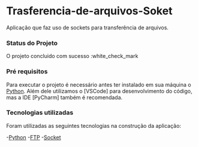 # Trasferencia-de-arquivos-Soket
Aplicação que faz uso de sockets para transferência de arquivos.

### Status do Projeto
O projeto concluido com sucesso :white_check_mark

### Pré requisitos
Para executar o projeto é necessário antes ter instalado em sua máquina o [Python](__________________). Além dele utilizamos o [VSCode] para desenvolvimento do código, mas a IDE [PyCharm] também é recomendada.


### Tecnologias utilizadas
Foram utilizadas as seguintes tecnologias na construção da aplicação:

-[Python](____________________)
-[FTP](___________________)
-[Socket](_______________)
